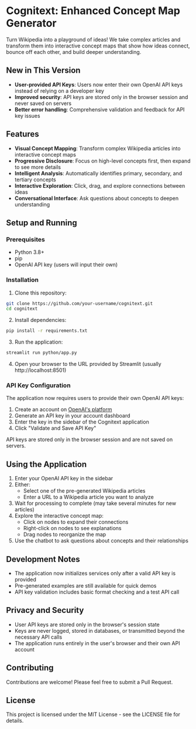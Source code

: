 # Cognitext: Enhanced Concept Map Generator

Turn Wikipedia into a playground of ideas! We take complex articles and transform them into interactive concept maps that show how ideas connect, bounce off each other, and build deeper understanding.

## New in This Version

- **User-provided API Keys**: Users now enter their own OpenAI API keys instead of relying on a developer key
- **Improved security**: API keys are stored only in the browser session and never saved on servers
- **Better error handling**: Comprehensive validation and feedback for API key issues

## Features

- **Visual Concept Mapping**: Transform complex Wikipedia articles into interactive concept maps
- **Progressive Disclosure**: Focus on high-level concepts first, then expand to see more details
- **Intelligent Analysis**: Automatically identifies primary, secondary, and tertiary concepts
- **Interactive Exploration**: Click, drag, and explore connections between ideas
- **Conversational Interface**: Ask questions about concepts to deepen understanding

## Setup and Running

### Prerequisites
- Python 3.8+
- pip
- OpenAI API key (users will input their own)

### Installation

1. Clone this repository:
```bash
git clone https://github.com/your-username/cognitext.git
cd cognitext
```

2. Install dependencies:
```bash
pip install -r requirements.txt
```

3. Run the application:
```bash
streamlit run python/app.py
```

4. Open your browser to the URL provided by Streamlit (usually http://localhost:8501)

### API Key Configuration

The application now requires users to provide their own OpenAI API keys:

1. Create an account on [OpenAI's platform](https://platform.openai.com)
2. Generate an API key in your account dashboard
3. Enter the key in the sidebar of the Cognitext application
4. Click "Validate and Save API Key"

API keys are stored only in the browser session and are not saved on servers.

## Using the Application

1. Enter your OpenAI API key in the sidebar
2. Either:
   - Select one of the pre-generated Wikipedia articles
   - Enter a URL to a Wikipedia article you want to analyze
3. Wait for processing to complete (may take several minutes for new articles)
4. Explore the interactive concept map:
   - Click on nodes to expand their connections
   - Right-click on nodes to see explanations
   - Drag nodes to reorganize the map
5. Use the chatbot to ask questions about concepts and their relationships

## Development Notes

- The application now initializes services only after a valid API key is provided
- Pre-generated examples are still available for quick demos
- API key validation includes basic format checking and a test API call

## Privacy and Security

- User API keys are stored only in the browser's session state
- Keys are never logged, stored in databases, or transmitted beyond the necessary API calls
- The application runs entirely in the user's browser and their own API account

## Contributing

Contributions are welcome! Please feel free to submit a Pull Request.

## License

This project is licensed under the MIT License - see the LICENSE file for details.
